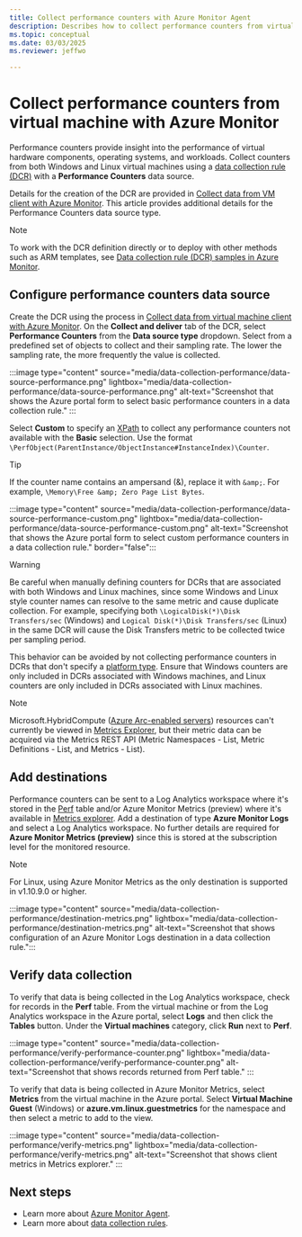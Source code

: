 ```yaml
---
title: Collect performance counters with Azure Monitor Agent
description: Describes how to collect performance counters from virtual machines, Virtual Machine Scale Sets, and Arc-enabled on-premises servers using Azure Monitor Agent.
ms.topic: conceptual
ms.date: 03/03/2025
ms.reviewer: jeffwo

---
```


# Collect performance counters from virtual machine with Azure Monitor
Performance counters provide insight into the performance of virtual hardware components, operating systems, and workloads. Collect counters from both Windows and Linux virtual machines using a [data collection rule (DCR)](../essentials/data-collection-rule-create-edit.md) with a **Performance Counters** data source. 

Details for the creation of the DCR are provided in [Collect data from VM client with Azure Monitor](../vm/data-collection.md). This article provides additional details for the Performance Counters data source type.

> [!NOTE]
> To work with the DCR definition directly or to deploy with other methods such as ARM templates, see [Data collection rule (DCR) samples in Azure Monitor](../essentials/data-collection-rule-samples.md#collect-vm-client-data).

## Configure performance counters data source
Create the DCR using the process in [Collect data from virtual machine client with Azure Monitor](./data-collection.md). On the **Collect and deliver** tab of the DCR, select **Performance Counters** from the **Data source type** dropdown. Select from a predefined set of objects to collect and their sampling rate. The lower the sampling rate, the more frequently the value is collected.
    
:::image type="content" source="media/data-collection-performance/data-source-performance.png" lightbox="media/data-collection-performance/data-source-performance.png" alt-text="Screenshot that shows the Azure portal form to select basic performance counters in a data collection rule." :::

Select **Custom** to specify an [XPath](https://www.w3schools.com/xml/xpath_syntax.asp) to collect any performance counters not available with the **Basic** selection. Use the format `\PerfObject(ParentInstance/ObjectInstance#InstanceIndex)\Counter`. 

> [!TIP]
> If the counter name contains an ampersand (&), replace it with `&amp;`. For example, `\Memory\Free &amp; Zero Page List Bytes`. 

:::image type="content" source="media/data-collection-performance/data-source-performance-custom.png" lightbox="media/data-collection-performance/data-source-performance-custom.png" alt-text="Screenshot that shows the Azure portal form to select custom performance counters in a data collection rule." border="false":::

> [!WARNING]
> Be careful when manually defining counters for DCRs that are associated with both Windows and Linux machines, since some Windows and Linux style counter names can resolve to the same metric and cause duplicate collection. For example, specifying both `\LogicalDisk(*)\Disk Transfers/sec` (Windows) and `Logical Disk(*)\Disk Transfers/sec` (Linux) in the same DCR will cause the Disk Transfers metric to be collected twice per sampling period.
> 
> This behavior can be avoided by not collecting performance counters in DCRs that don't specify a [platform type](./data-collection.md#create-a-data-collection-rule). Ensure that Windows counters are only included in DCRs associated with Windows machines, and Linux counters are only included in DCRs associated with Linux machines.

> [!NOTE] 
> Microsoft.HybridCompute ([Azure Arc-enabled servers](/azure/azure-arc/servers/overview)) resources can't currently be viewed in [Metrics Explorer](../essentials/metrics-getting-started.md), but their metric data can be acquired via the Metrics REST API (Metric Namespaces - List, Metric Definitions - List, and Metrics - List).

## Add destinations
Performance counters can be sent to a Log Analytics workspace where it's stored in the [Perf](/azure/azure-monitor/reference/tables/event) table and/or Azure Monitor Metrics (preview) where it's available in [Metrics explorer](../essentials/metrics-explorer.md). Add a destination of type **Azure Monitor Logs** and select a Log Analytics workspace. No further details are required for **Azure Monitor Metrics (preview)** since this is stored at the subscription level for the monitored resource.

> [!NOTE]
> For Linux, using Azure Monitor Metrics as the only destination is supported in v1.10.9.0 or higher.

:::image type="content" source="media/data-collection-performance/destination-metrics.png" lightbox="media/data-collection-performance/destination-metrics.png" alt-text="Screenshot that shows configuration of an Azure Monitor Logs destination in a data collection rule.":::

## Verify data collection
To verify that data is being collected in the Log Analytics workspace, check for records in the **Perf** table. From the virtual machine or from the Log Analytics workspace in the Azure portal, select **Logs** and then click the **Tables** button. Under the **Virtual machines** category, click **Run** next to **Perf**. 

:::image type="content" source="media/data-collection-performance/verify-performance-counter.png" lightbox="media/data-collection-performance/verify-performance-counter.png" alt-text="Screenshot that shows records returned from Perf table." :::

To verify that data is being collected in Azure Monitor Metrics, select **Metrics** from the virtual machine in the Azure portal. Select **Virtual Machine Guest** (Windows) or **azure.vm.linux.guestmetrics** for the namespace and then select a metric to add to the view.

:::image type="content" source="media/data-collection-performance/verify-metrics.png" lightbox="media/data-collection-performance/verify-metrics.png" alt-text="Screenshot that shows client metrics in Metrics explorer." :::


## Next steps

- Learn more about [Azure Monitor Agent](../agents/azure-monitor-agent-overview.md).
- Learn more about [data collection rules](../essentials/data-collection-rule-overview.md).
